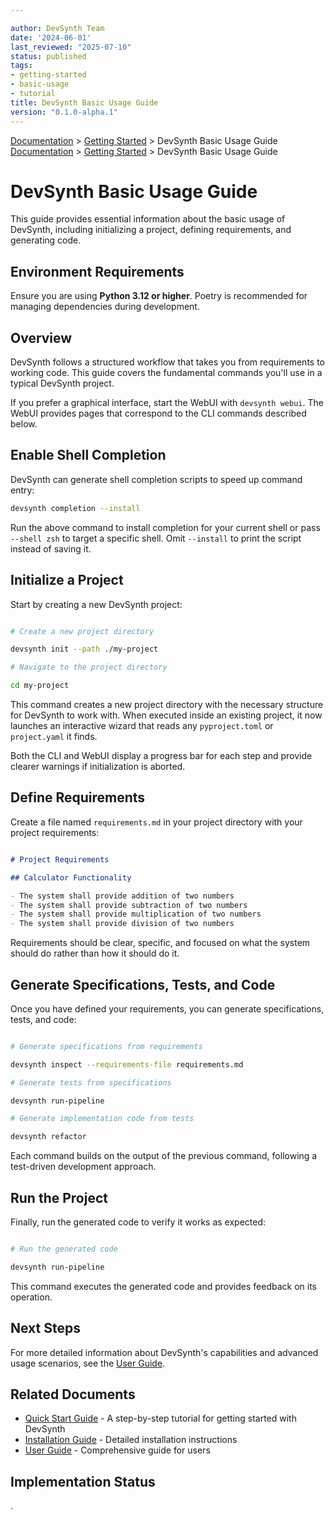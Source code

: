 ```yaml
---

author: DevSynth Team
date: '2024-06-01'
last_reviewed: "2025-07-10"
status: published
tags:
- getting-started
- basic-usage
- tutorial
title: DevSynth Basic Usage Guide
version: "0.1.0-alpha.1"
---
```

<div class="breadcrumbs">
<a href="../index.md">Documentation</a> &gt; <a href="index.md">Getting Started</a> &gt; DevSynth Basic Usage Guide
</div>

<div class="breadcrumbs">
<a href="../index.md">Documentation</a> &gt; <a href="index.md">Getting Started</a> &gt; DevSynth Basic Usage Guide
</div>

# DevSynth Basic Usage Guide

This guide provides essential information about the basic usage of DevSynth, including initializing a project, defining requirements, and generating code.

## Environment Requirements

Ensure you are using **Python 3.12 or higher**. Poetry is recommended for managing dependencies during development.

## Overview

DevSynth follows a structured workflow that takes you from requirements to working code. This guide covers the fundamental commands you'll use in a typical DevSynth project.

If you prefer a graphical interface, start the WebUI with `devsynth webui`. The WebUI provides pages that correspond to the CLI commands described below.

## Enable Shell Completion

DevSynth can generate shell completion scripts to speed up command entry:

```bash
devsynth completion --install
```

Run the above command to install completion for your current shell or pass `--shell zsh` to target a specific shell. Omit `--install` to print the script instead of saving it.

## Initialize a Project

Start by creating a new DevSynth project:

```bash

# Create a new project directory

devsynth init --path ./my-project

# Navigate to the project directory

cd my-project
```

This command creates a new project directory with the necessary structure for DevSynth to work with. When executed inside an existing project, it now launches an interactive wizard that reads any `pyproject.toml` or `project.yaml` it finds.

Both the CLI and WebUI display a progress bar for each step and provide clearer warnings if initialization is aborted.

## Define Requirements

Create a file named `requirements.md` in your project directory with your project requirements:

```markdown

# Project Requirements

## Calculator Functionality

- The system shall provide addition of two numbers
- The system shall provide subtraction of two numbers
- The system shall provide multiplication of two numbers
- The system shall provide division of two numbers
```

Requirements should be clear, specific, and focused on what the system should do rather than how it should do it.

## Generate Specifications, Tests, and Code

Once you have defined your requirements, you can generate specifications, tests, and code:

```bash

# Generate specifications from requirements

devsynth inspect --requirements-file requirements.md

# Generate tests from specifications

devsynth run-pipeline

# Generate implementation code from tests

devsynth refactor
```

Each command builds on the output of the previous command, following a test-driven development approach.

## Run the Project

Finally, run the generated code to verify it works as expected:

```bash

# Run the generated code

devsynth run-pipeline
```

This command executes the generated code and provides feedback on its operation.

## Next Steps

For more detailed information about DevSynth's capabilities and advanced usage scenarios, see the [User Guide](../user_guides/user_guide.md).

## Related Documents

- [Quick Start Guide](quick_start_guide.md) - A step-by-step tutorial for getting started with DevSynth
- [Installation Guide](installation.md) - Detailed installation instructions
- [User Guide](../user_guides/user_guide.md) - Comprehensive guide for users
## Implementation Status

.
